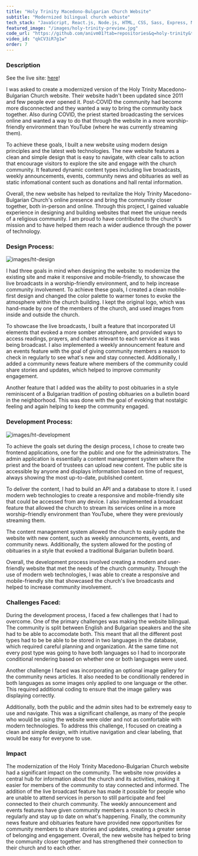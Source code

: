 ```yaml
---
title: "Holy Trinity Macedono-Bulgarian Church Website"
subtitle: "Modernized bilingual church webiste"
tech_stack: "JavaScript, React.js, Node.js, HTML, CSS, Sass, Express, MySql, Knex.js, JWT, Digital Ocean"
featured_image: "/images/holy-trinity-preview.jpg"
code_url: "https://github.com/anivm01?tab=repositories&q=holy-trinity&type=&language=&sort="
video_id: "qkCV3iR7g1w"
order: 7
---
```


### Description

See the live site: [here](https://ourholytrinitymbc.com)!

I was asked to create a modernized version of the Holy Trinity Macedono-Bulgarian Church website. Their website hadn't been updated since 2011 and few people ever opened it. Post-COVID the community had become more disconnected and they wanted a way to bring the community back together. Also during COVID, the priest started broadcasting the services online and wanted a way to do that through the website in a more worship-friendly environment than YouTube (where he was currently streaming them).

To achieve these goals, I built a new website using modern design principles and the latest web technologies. The new website features a clean and simple design that is easy to navigate, with clear calls to action that encourage visitors to explore the site and engage with the church community. It featured dynamic content types including live broadcasts, weekly announcements, events, community news and obituaries as well as static infomational content such as donations and hall rental information.

Overall, the new website has helped to revitalize the Holy Trinity Macedono-Bulgarian Church's online presence and bring the community closer together, both in-person and online. Through this project, I gained valuable experience in designing and building websites that meet the unique needs of a religious community. I am proud to have contributed to the church's mission and to have helped them reach a wider audience through the power of technology.

### Design Process:

![images/ht-design](/images/ht-design.jpg)

I had three goals in mind when designing the website: to modernize the existing site and make it responsive and mobile-friendly, to showcase the live broadcasts in a worship-friendly environment, and to help increase community involvement. To achieve these goals, I created a clean mobile-first design and changed the color palette to warmer tones to evoke the atmosphere within the church building. I kept the original logo, which was hand-made by one of the members of the church, and used images from inside and outside the church.

To showcase the live broadcasts, I built a feature that incorporated UI elements that evoked a more somber atmosphere, and provided ways to access readings, prayers, and chants relevant to each service as it was being broadcast. I also implemented a weekly announcement feature and an events feature with the goal of giving community members a reason to check in regularly to see what's new and stay connected. Additionally, I added a community news feature where members of the community could share stories and updates, which helped to improve community engagement.

Another feature that I added was the ability to post obituaries in a style reminiscent of a Bulgarian tradition of posting obituaries on a bulletin board in the neighborhood. This was done with the goal of evoking that nostalgic feeling and again helping to keep the community engaged.

### Development Process:

![images/ht-development](/images/ht-development.jpg)

To achieve the goals set during the design process, I chose to create two frontend applications, one for the public and one for the administrators. The admin application is essentially a content management system where the priest and the board of trustees can upload new content. The public site is accessible by anyone and displays information based on time of request, always showing the most up-to-date, published content.

To deliver the content, I had to build an API and a database to store it. I used modern web technologies to create a responsive and mobile-friendly site that could be accessed from any device. I also implemented a broadcast feature that allowed the church to stream its services online in a more worship-friendly environment than YouTube, where they were previously streaming them.

The content management system allowed the church to easily update the website with new content, such as weekly announcements, events, and community news. Additionally, the system allowed for the posting of obituaries in a style that evoked a traditional Bulgarian bulletin board.

Overall, the development process involved creating a modern and user-friendly website that met the needs of the church community. Through the use of modern web technologies, I was able to create a responsive and mobile-friendly site that showcased the church's live broadcasts and helped to increase community involvement.

### Challenges Faced:

During the development process, I faced a few challenges that I had to overcome. One of the primary challenges was making the website bilingual. The community is split between English and Bulgarian speakers and the site had to be able to accomodate both. This meant that all the different post types had to be be able to be stored in two languages in the database, which required careful planning and organization. At the same time not every post type was going to have both languages so I had to incorporate conditional rendering based on whether one or both languages were used.

Another challenge I faced was incorporating an optional image gallery for the community news articles. It also needed to be conditionally rendered in both languages as some images only applied to one language or the other. This required additional coding to ensure that the image gallery was displaying correctly.

Additionally, both the public and the admin sites had to be extremely easy to use and navigate. This was a significant challenge, as many of the people who would be using the website were older and not as comfortable with modern technologies. To address this challenge, I focused on creating a clean and simple design, with intuitive navigation and clear labeling, that would be easy for everyone to use.

### Impact

The modernization of the Holy Trinity Macedono-Bulgarian Church website had a significant impact on the community. The website now provides a central hub for information about the church and its activities, making it easier for members of the community to stay connected and informed. The addition of the live broadcast feature has made it possible for people who are unable to attend services in person to still participate and feel connected to their church community. The weekly announcement and events features have given community members a reason to check in regularly and stay up to date on what's happening. Finally, the community news feature and obituaries feature have provided new opportunities for community members to share stories and updates, creating a greater sense of belonging and engagement. Overall, the new website has helped to bring the community closer together and has strengthened their connection to their church and to each other.
